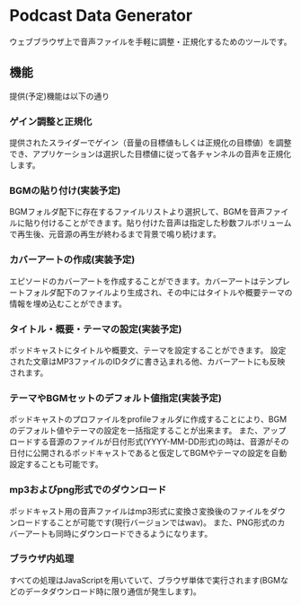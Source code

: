 # Podcast Data Generator

ウェブブラウザ上で音声ファイルを手軽に調整・正規化するためのツールです。

## 機能
提供(予定)機能は以下の通り

### ゲイン調整と正規化
提供されたスライダーでゲイン（音量の目標値もしくは正規化の目標値）を調整でき、アプリケーションは選択した目標値に従って各チャンネルの音声を正規化します。

### BGMの貼り付け(実装予定)
BGMフォルダ配下に存在するファイルリストより選択して、BGMを音声ファイルに貼り付けることができます。貼り付けた音声は指定した秒数フルボリュームで再生後、元音源の再生が終わるまで背景で鳴り続けます。

### カバーアートの作成(実装予定)
エピソードのカバーアートを作成することができます。カバーアートはテンプレートフォルダ配下のファイルより生成され、その中にはタイトルや概要テーマの情報を埋め込むことができます。

### タイトル・概要・テーマの設定(実装予定)
ポッドキャストにタイトルや概要文、テーマを設定することができます。
設定された文章はMP3ファイルのIDタグに書き込まれる他、カバーアートにも反映されます。

### テーマやBGMセットのデフォルト値指定(実装予定)
ポッドキャストのプロファイルをprofileフォルダに作成することにより、BGMのデフォルト値やテーマの設定を一括指定することが出来ます。
また、アップロードする音源のファイルが日付形式(YYYY-MM-DD形式)の時は、音源がその日付に公開されるポッドキャストであると仮定してBGMやテーマの設定を自動設定することも可能です。

### mp3およびpng形式でのダウンロード
ポッドキャスト用の音声ファイルはmp3形式に変換さ変換後のファイルをダウンロードすることが可能です(現行バージョンではwav)。
また、PNG形式のカバーアートも同時にダウンロードできるようになります。

### ブラウザ内処理
すべての処理はJavaScriptを用いていて、ブラウザ単体で実行されます(BGMなどのデータダウンロード時に限り通信が発生します)。
